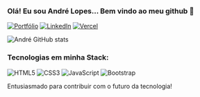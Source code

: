### Olá! Eu sou André Lopes... Bem vindo ao meu github 👋

[![Portfólio](https://img.shields.io/website?label=Portfólio&style=for-the-badge&url=https://portfolio-andre-lopes.vercel.app/)](https://portfolio-andre-lopes.vercel.app/)
[![LinkedIn](https://img.shields.io/badge/LinkedIn-0077B5?style=for-the-badge&logo=linkedin&logoColor=white)](https://www.linkedin.com/in/andr%C3%A9-peixoto-lopes/)
[![Vercel](https://img.shields.io/badge/Vercel-000000?style=for-the-badge&logo=vercel&logoColor=white)](https://vercel.com/new/andre-peixoto-lopes-projects)

![André GitHub stats](https://github-readme-stats.vercel.app/api?username=Andre-peixoto-lopes&show_icons=true&theme=dracula)


### Tecnologias em minha Stack:
<div style= "display: inline-block"> 
    <img alt="HTML5" src="https://img.shields.io/badge/HTML5-E34F26?style=for-the-badge&logo=html5&logoColor=white"/>
    <img alt="CSS3" src="https://img.shields.io/badge/CSS3-1572B6?style=for-the-badge&logo=css3&logoColor=white"/>
    <img alt="JavaScript" src="https://img.shields.io/badge/JavaScript-F7DF1E?style=for-the-badge&logo=javascript&logoColor=black"/>
    <img alt="Bootstrap" src="https://img.shields.io/badge/Bootstrap-563D7C?style=for-the-badge&logo=bootstrap&logoColor=white"/>
</div>

Entusiasmado para contribuir com o futuro da tecnologia!
